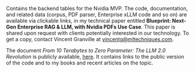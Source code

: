 Contains the backend tables for the Nvidia MVP. The code, documentation, and related data (corpus, PDF parser, Enterprise xLLM code and so on) are available via clickable links, in my technical paper entitled <b>Blueprint: Next-Gen Enterprise RAG & LLM, with Nvidia PDFs Use Case</b>. This paper is shared upon request with clients potentially interested in our technology. To get a copy, contact Vincent Granville at  <a href="vincentg@mltechniques.com">vincentg@mltechniques.com</a>. 

The document <em>From 10 Terabytes to Zero Parameter: The LLM 2.0 Revolution</em> is publicly available, <a href="https://mltechniques.com/2024/12/08/from-10-terabytes-to-zero-parameter-the-llm-2-0-revolution/">here</a>. It contains links to the public version of the code and to my books and recent articles on the topic.
